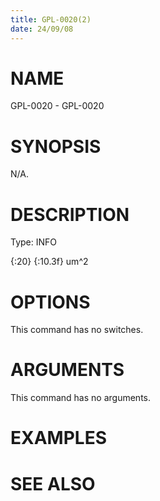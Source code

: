 ```yaml
---
title: GPL-0020(2)
date: 24/09/08
---
```


# NAME

GPL-0020 - GPL-0020

# SYNOPSIS

N/A.

# DESCRIPTION

Type: INFO

{:20} {:10.3f} um^2

# OPTIONS

This command has no switches.

# ARGUMENTS

This command has no arguments.

# EXAMPLES

# SEE ALSO
